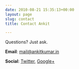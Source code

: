 ```yaml
---
date: 2010-08-21 15:35:13+00:00
layout: page
slug: contact
title: Contact Ankit

---
```


Questions? Just ask.

**Email**: mail@ankitkumar.in

**Social**: [Twitter](http://twitter.com/akravi), [Google+](https://plus.google.com/114472286699812846785)
